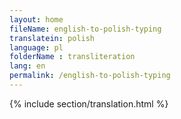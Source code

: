 ```yaml
--- 
layout: home 
fileName: english-to-polish-typing
translatein: polish
language: pl
folderName : transliteration
lang: en
permalink: /english-to-polish-typing
---
```

{% include section/translation.html %}